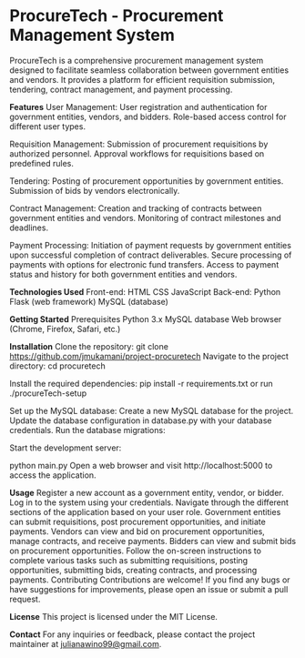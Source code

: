 # **ProcureTech - Procurement Management System**

ProcureTech is a comprehensive procurement management system designed to facilitate seamless collaboration between government entities and vendors. It provides a platform for efficient requisition submission, tendering, contract management, and payment processing.

**Features**
User Management:
User registration and authentication for government entities, vendors, and bidders.
Role-based access control for different user types.

Requisition Management:
Submission of procurement requisitions by authorized personnel.
Approval workflows for requisitions based on predefined rules.

Tendering:
Posting of procurement opportunities by government entities.
Submission of bids by vendors electronically.

Contract Management:
Creation and tracking of contracts between government entities and vendors.
Monitoring of contract milestones and deadlines.

Payment Processing:
Initiation of payment requests by government entities upon successful completion of contract deliverables.
Secure processing of payments with options for electronic fund transfers.
Access to payment status and history for both government entities and vendors.

**Technologies Used**
Front-end:
HTML
CSS
JavaScript
Back-end:
Python
Flask (web framework)
MySQL (database)

**Getting Started**
Prerequisites
Python 3.x
MySQL database
Web browser (Chrome, Firefox, Safari, etc.)



**Installation**
Clone the repository:
git clone https://github.com/jmukamani/project-procuretech
Navigate to the project directory:
cd procuretech

Install the required dependencies:
pip install -r requirements.txt or run ./procureTech-setup

Set up the MySQL database:
Create a new MySQL database for the project.
Update the database configuration in database.py with your database credentials.
Run the database migrations:

Start the development server:

python main.py
Open a web browser and visit http://localhost:5000 to access the application.

**Usage**
Register a new account as a government entity, vendor, or bidder.
Log in to the system using your credentials.
Navigate through the different sections of the application based on your user role.
Government entities can submit requisitions, post procurement opportunities, and initiate payments.
Vendors can view and bid on procurement opportunities, manage contracts, and receive payments.
Bidders can view and submit bids on procurement opportunities.
Follow the on-screen instructions to complete various tasks such as submitting requisitions, posting opportunities, submitting bids, creating contracts, and processing payments.
Contributing
Contributions are welcome! If you find any bugs or have suggestions for improvements, please open an issue or submit a pull request.

**License**
This project is licensed under the MIT License.

**Contact**
For any inquiries or feedback, please contact the project maintainer at julianawino99@gmail.com.
